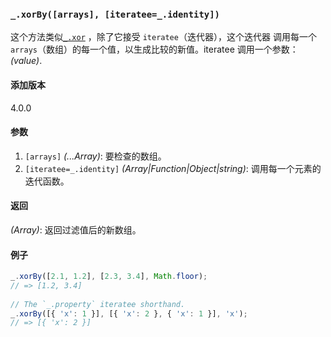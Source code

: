 ### `_.xorBy([arrays], [iteratee=_.identity])`[​](#_xorbyarrays-iteratee_identity "_xorbyarrays-iteratee_identity的直接链接")

这个方法类似[`_.xor`](#xor) ，除了它接受 `iteratee`（迭代器），这个迭代器 调用每一个 `arrays`（数组）的每一个值，以生成比较的新值。iteratee 调用一个参数：_(value)_.

#### 添加版本

4.0.0

#### 参数

1.  `[arrays]` _(...Array)_: 要检查的数组。
2.  `[iteratee=_.identity]` _(Array|Function|Object|string)_: 调用每一个元素的迭代函数。

#### 返回

_(Array)_: 返回过滤值后的新数组。

#### 例子

```js
_.xorBy([2.1, 1.2], [2.3, 3.4], Math.floor);
// => [1.2, 3.4]
 
// The `_.property` iteratee shorthand.
_.xorBy([{ 'x': 1 }], [{ 'x': 2 }, { 'x': 1 }], 'x');
// => [{ 'x': 2 }]
```